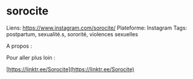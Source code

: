 # sorocite

Liens: https://www.instagram.com/sorocite/
Plateforme: Instagram
Tags: postpartum, sexualité.s, sororité, violences sexuelles

A propos :

Pour aller plus loin :

[https://linktr.ee/Sorocite](https://linktr.ee/Sorocite)